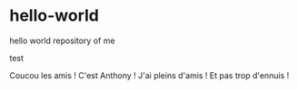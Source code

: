 # hello-world
hello world repository of me

test

Coucou les amis ! C'est Anthony ! J'ai pleins d'amis ! Et pas trop d'ennuis !
